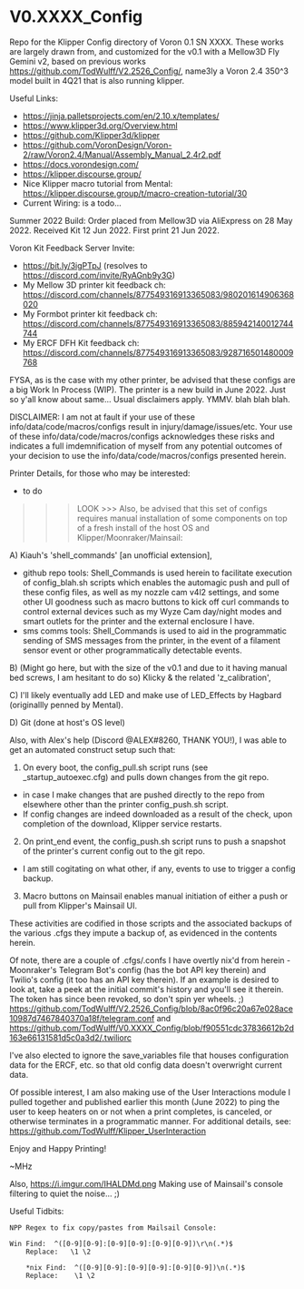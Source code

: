 # V0.XXXX_Config
Repo for the Klipper Config directory of Voron 0.1 SN XXXX.  These works are largely drawn from, and customized for the v0.1 with a Mellow3D Fly Gemini v2, based on previous works https://github.com/TodWulff/V2.2526_Config/, name3ly a Voron 2.4 350^3 model built in 4Q21 that is also running klipper.

Useful Links:
- https://jinja.palletsprojects.com/en/2.10.x/templates/
- https://www.klipper3d.org/Overview.html
- https://github.com/Klipper3d/klipper
- https://github.com/VoronDesign/Voron-2/raw/Voron2.4/Manual/Assembly_Manual_2.4r2.pdf
- https://docs.vorondesign.com/
- https://klipper.discourse.group/
- Nice Klipper macro tutorial from Mental: https://klipper.discourse.group/t/macro-creation-tutorial/30
- Current Wiring: is a todo...

Summer 2022 Build:  Order placed from Mellow3D via AliExpress on 28 May 2022.  Received Kit 12 Jun 2022.  First print 21 Jun 2022.

Voron Kit Feedback Server Invite:  
 - https://bit.ly/3igPTpJ (resolves to https://discord.com/invite/RyAGnb9y3G)
 - My Mellow 3D printer kit feedback ch: https://discord.com/channels/877549316913365083/980201614906368020
 - My Formbot printer kit feedback ch: https://discord.com/channels/877549316913365083/885942140012744744
 - My ERCF DFH Kit feedback ch: https://discord.com/channels/877549316913365083/928716501480009768

FYSA, as is the case with my other printer, be advised that these configs are a big Work In Process (WIP).  The printer is a new
build in June 2022.  Just so y'all know about same...  Usual disclaimers apply.  YMMV.  blah blah blah.

DISCLAIMER:  I am not at fault if your use of these info/data/code/macros/configs result in injury/damage/issues/etc.
Your use of these info/data/code/macros/configs acknowledges these risks and indicates a full imdemnification
of myself from any potential outcomes of your decision to use the info/data/code/macros/configs presented herein.

Printer Details, for those who may be interested:
- to do
 
>>> LOOK >>> Also, be advised that this set of configs requires manual installation of some components on top of a fresh install of the host OS and Klipper/Moonraker/Mainsail:

A) Kiauh's 'shell_commands' [an unofficial extension], 
  - github repo tools:  Shell_Commands is used herein to facilitate execution of config_blah.sh scripts which enables the automagic push and pull of these config files, as well as my nozzle cam v4l2 settings, and some other UI goodness such as macro buttons to kick off curl commands to control external devices such as my Wyze Cam day/night modes and smart outlets for the printer and the external enclosure I have.
  - sms comms tools:  Shell_Commands is used to aid in the programmatic sending of SMS messages from the printer, in the event of a filament sensor event or other programmatically detectable events.

B) (Might go here, but with the size of the v0.1 and due to it having manual bed screws, I am hesitant to do so) Klicky & the related 'z_calibration',

C) I'll likely eventually add LED and make use of LED_Effects by Hagbard (originallly penned by Mental).

D) Git (done at host's OS level)

Also, with Alex's help (Discord @ALEX#8260, THANK YOU!), I was able to get an automated construct setup such that:

1) On every boot, the config_pull.sh script runs (see _startup_autoexec.cfg) and pulls down changes from the git repo.
  - in case I make changes that are pushed directly to the repo from elsewhere other than the printer config_push.sh script.
  - If config changes are indeed downloaded as a result of the check, upon completion of the download, Klipper service restarts.
  
2) On print_end event, the config_push.sh script runs to push a snapshot of the printer's current config out to the git repo.
  - I am still cogitating on what other, if any, events to use to trigger a config backup.
  
3) Macro buttons on Mainsail enables manual initiation of either a push or pull from Klipper's Mainsail UI.
  
These activities are codified in those scripts and the associated backups of the various .cfgs they impute a backup of, as evidenced in the contents herein.

Of note, there are a couple of .cfgs/.confs I have overtly nix'd from herein - Moonraker's Telegram Bot's config (has the bot API key therein) and Twilio's config (it too has an API key therein).  If an example is desired to look at, take a peek at the initial commit's history and you'll see it therein.  The token has since been revoked, so don't spin yer wheels. ;)
https://github.com/TodWulff/V2.2526_Config/blob/8ac0f96c20a67e028ace10987d7467840370a18f/telegram.conf
and 
https://github.com/TodWulff/V0.XXXX_Config/blob/f90551cdc37836612b2d163e66131581d5c0a3d2/.twiliorc

I've also elected to ignore the save_variables file that houses configuration data for the ERCF, etc. so that old config data doesn't overwright current data.

Of possible interest, I am also making use of the User Interactions module I pulled together and published earlier this month (June 2022) to ping the user to keep heaters on or not when a print completes, is canceled, or otherwise terminates in a programmatic manner.  For additional details, see: https://github.com/TodWulff/Klipper_UserInteraction

Enjoy and Happy Printing!

~MHz

Also, https://i.imgur.com/IHALDMd.png  Making use of Mainsail's console filtering to quiet the noise... ;)

Useful Tidbits:

	NPP Regex to fix copy/pastes from Mailsail Console:

    Win Find:  ^([0-9][0-9]:[0-9][0-9]:[0-9][0-9])\r\n(.*)$
		Replace:   \1 \2
		
		*nix Find:  ^([0-9][0-9]:[0-9][0-9]:[0-9][0-9])\n(.*)$
		Replace:    \1 \2

		
